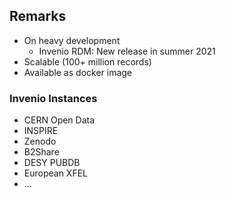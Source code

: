 ## Remarks

- On heavy development
  - Invenio RDM: New release in summer 2021
- Scalable (100+ million records)
- Available as docker image

### Invenio Instances
- CERN Open Data
- INSPIRE
- Zenodo
- B2Share
- DESY PUBDB
- European XFEL
- ...

